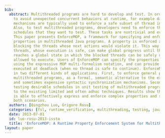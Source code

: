 ```yaml
---
bib:
  abstract: Multithreaded programs are hard to develop and test. In order for programs
    to avoid unexpected concurrent behaviors at runtime, for example data-races, synchronization
    mechanisms are typically used to enforce a safe subset of thread interleavings.
    Also, to test multithreaded programs, developers need to enforce the precise thread
    schedules that they want to test. These tasks are nontrivial and error prone.
    This paper presents EnforceMOP, a framework for specifying and enforcing complex
    properties in multithreaded Java programs. A property is enforced at runtime by
    blocking the threads whose next actions would violate it. This way the remaining
    threads, whose execution is safe, can make global progress until the system eventually
    reaches a global state in which the blocked threads can be safely unblocked and
    allowed to execute. Users of EnforceMOP can specify the properties to be enforced
    using the expressive MOP multi-formalism notation, and can provide code to be
    executed at deadlock (when no thread is safe to continue). EnforceMOP was used
    in two different kinds of applications. First, to enforce general properties in
    multithreaded programs, as a formal, semantic alternative to the existing rigid
    and sometimes expensive syntactic synchronization mechanisms. Second, to enforce
    testing desirable schedules in unit testing of multithreaded programs, as an alternative
    to the existing limited and often adhoc techniques. Results show that EnforceMOP
    is able to effectively express and enforce complex properties and schedules in
    both scenarios.
  authors: [Qingzhou Luo, Grigore Rosu]
  categories: [fsl, runtime_verification, multithreading, testing, javamop]
  date: 2013-07-01
  id: luo-rosu-2013-issta
  title: 'EnforceMOP: A Runtime Property Enforcement System for Multithreaded Programs'
layout: paper
---
```

